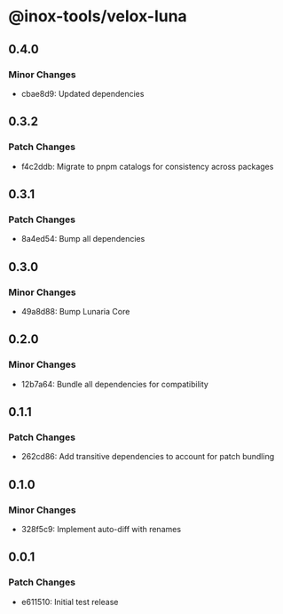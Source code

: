 # @inox-tools/velox-luna

## 0.4.0

### Minor Changes

- cbae8d9: Updated dependencies

## 0.3.2

### Patch Changes

- f4c2ddb: Migrate to pnpm catalogs for consistency across packages

## 0.3.1

### Patch Changes

- 8a4ed54: Bump all dependencies

## 0.3.0

### Minor Changes

- 49a8d88: Bump Lunaria Core

## 0.2.0

### Minor Changes

- 12b7a64: Bundle all dependencies for compatibility

## 0.1.1

### Patch Changes

- 262cd86: Add transitive dependencies to account for patch bundling

## 0.1.0

### Minor Changes

- 328f5c9: Implement auto-diff with renames

## 0.0.1

### Patch Changes

- e611510: Initial test release
